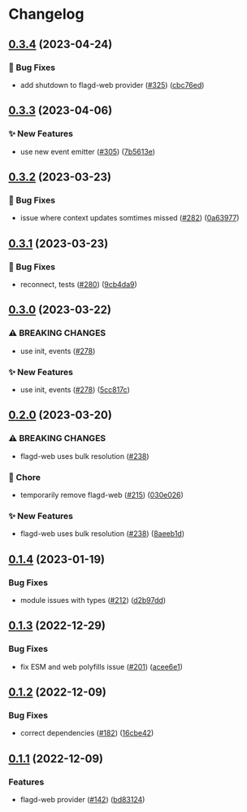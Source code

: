 # Changelog

## [0.3.4](https://github.com/open-feature/js-sdk-contrib/compare/flagd-web-provider-v0.3.3...flagd-web-provider-v0.3.4) (2023-04-24)


### 🐛 Bug Fixes

* add shutdown to flagd-web provider ([#325](https://github.com/open-feature/js-sdk-contrib/issues/325)) ([cbc76ed](https://github.com/open-feature/js-sdk-contrib/commit/cbc76edba964d7a8f453334ec8f0c4aca9070c3c))

## [0.3.3](https://github.com/open-feature/js-sdk-contrib/compare/flagd-web-provider-v0.3.2...flagd-web-provider-v0.3.3) (2023-04-06)


### ✨ New Features

* use new event emitter ([#305](https://github.com/open-feature/js-sdk-contrib/issues/305)) ([7b5613e](https://github.com/open-feature/js-sdk-contrib/commit/7b5613e6b3258b2d74fdc8acf4f0ed6d2cdcf74a))

## [0.3.2](https://github.com/open-feature/js-sdk-contrib/compare/flagd-web-provider-v0.3.1...flagd-web-provider-v0.3.2) (2023-03-23)


### 🐛 Bug Fixes

* issue where context updates somtimes missed ([#282](https://github.com/open-feature/js-sdk-contrib/issues/282)) ([0a63977](https://github.com/open-feature/js-sdk-contrib/commit/0a639776ee404b271002e259ce63c11ac6102125))

## [0.3.1](https://github.com/open-feature/js-sdk-contrib/compare/flagd-web-provider-v0.3.0...flagd-web-provider-v0.3.1) (2023-03-23)


### 🐛 Bug Fixes

* reconnect, tests ([#280](https://github.com/open-feature/js-sdk-contrib/issues/280)) ([9cb4da9](https://github.com/open-feature/js-sdk-contrib/commit/9cb4da961fe45684630f4045bc1007b10eef75b2))

## [0.3.0](https://github.com/open-feature/js-sdk-contrib/compare/flagd-web-provider-v0.2.0...flagd-web-provider-v0.3.0) (2023-03-22)


### ⚠ BREAKING CHANGES

* use init, events ([#278](https://github.com/open-feature/js-sdk-contrib/issues/278))

### ✨ New Features

* use init, events ([#278](https://github.com/open-feature/js-sdk-contrib/issues/278)) ([5cc817c](https://github.com/open-feature/js-sdk-contrib/commit/5cc817cb15f53365747875cea05f15fef9c37841))

## [0.2.0](https://github.com/open-feature/js-sdk-contrib/compare/flagd-web-provider-v0.1.4...flagd-web-provider-v0.2.0) (2023-03-20)


### ⚠ BREAKING CHANGES

* flagd-web uses bulk resolution ([#238](https://github.com/open-feature/js-sdk-contrib/issues/238))

### 🧹 Chore

* temporarily remove flagd-web ([#215](https://github.com/open-feature/js-sdk-contrib/issues/215)) ([030e026](https://github.com/open-feature/js-sdk-contrib/commit/030e02632885a906a8dd4abd940f5d399e6f58c4))


### ✨ New Features

* flagd-web uses bulk resolution ([#238](https://github.com/open-feature/js-sdk-contrib/issues/238)) ([8aeeb1d](https://github.com/open-feature/js-sdk-contrib/commit/8aeeb1d198f766400b00f8aeda1e3daa84e268bf))

## [0.1.4](https://github.com/open-feature/js-sdk-contrib/compare/flagd-web-provider-v0.1.3...flagd-web-provider-v0.1.4) (2023-01-19)


### Bug Fixes

* module issues with types ([#212](https://github.com/open-feature/js-sdk-contrib/issues/212)) ([d2b97dd](https://github.com/open-feature/js-sdk-contrib/commit/d2b97dd24c952661ce08724a84e4b312860a9211))

## [0.1.3](https://github.com/open-feature/js-sdk-contrib/compare/flagd-web-provider-v0.1.2...flagd-web-provider-v0.1.3) (2022-12-29)


### Bug Fixes

* fix ESM and web polyfills issue ([#201](https://github.com/open-feature/js-sdk-contrib/issues/201)) ([acee6e1](https://github.com/open-feature/js-sdk-contrib/commit/acee6e1817a7846251f456455a7218bf98efb00e))

## [0.1.2](https://github.com/open-feature/js-sdk-contrib/compare/flagd-web-provider-v0.1.1...flagd-web-provider-v0.1.2) (2022-12-09)


### Bug Fixes

* correct dependencies ([#182](https://github.com/open-feature/js-sdk-contrib/issues/182)) ([16cbe42](https://github.com/open-feature/js-sdk-contrib/commit/16cbe421d6255bd95a78c3914890a63adcce831e))

## [0.1.1](https://github.com/open-feature/js-sdk-contrib/compare/flagd-web-provider-v0.1.0...flagd-web-provider-v0.1.1) (2022-12-09)


### Features

* flagd-web provider ([#142](https://github.com/open-feature/js-sdk-contrib/issues/142)) ([bd83124](https://github.com/open-feature/js-sdk-contrib/commit/bd8312418fbfab16d77a4ec069d3ff9452f7f744))
